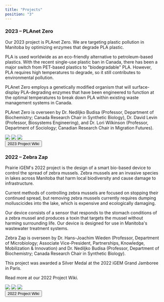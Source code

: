 ```yaml
---
title: "Projects"
position: "3"
---
```


### 2023 – PLAnet Zero

Our 2023 project is PLAnet Zero. We are targeting plastic pollution in Manitoba by optimizing enzymes that degrade PLA plastic.

PLA is used worldwide as an eco-friendly alternative to petroleum-based plastics. With the recent single-use plastic ban in Canada, there has been a major switch from PET-based plastics to "biodegradable" PLA. However, PLA requires high temperatures to degrade, so it still contributes to environmental pollution.

PLAnet Zero employs a genetically modified organism that will surface-display PLA-degrading enzymes that have been engineered to function at the optimal temperatures to break down PLA within existing waste management systems in Canada.

PLAnet Zero is overseen by Dr. Nediljko Budisa (Professor, Department of Biochemistry; Canada Research Chair in Synthetic Biology), Dr. David Levin (Professor, Biosystems Engineering), and Dr. Lori Wilkinson (Professor, Department of Sociology; Canadian Research Chair in Migration Futures).

<div class="container text-center">
  <div class="row row-cols-3">
    <img src="/assets/2023-forks-biovator.jpg" class="img-fluid col" />
    <img src="/assets/planet-zero-logo.png" class="img-fluid col" />
    <img src="/assets/2023-team-photo.png" class="img-fluid col" />
  </div>
</div>

<div class="d-grid gap-2 col-6 mx-auto py-4">
  <button class="btn btn-primary btn-lg" href="https://2023.igem.wiki/umanitoba/">
    2023 Project Wiki
  </button>
</div>

### 2022 – Zebra Zap

Prairie iGEM's 2022 project is the design of a smart bio-based device to control the spread of zebra mussels. Zebra mussels are an invasive species in lakes across Manitoba that harm local biodiversity and cause damage to infrastructure.

Current methods of controlling zebra mussels are focused on stopping their continued spread, but removing zebra mussels currently requires dumping molluscicides into the lake, which is expensive and ecologically damaging.

Our device consists of a sensor that responds to the stomach conditions of a zebra mussel and produces a toxin that targets the mussel without harming surrounding life. Our device is designed for use in Manitoba's wastewater treatment systems.

Zebra Zap is overseen by Dr. Hans-Joachim Wieden (Professor, Department of Microbiology; Associate Vice-President, Partnerships, Knowledge, Mobilization & Innovation) and Dr. Nediljko Budisa (Professor, Department of Biochemistry; Canada Research Chair in Synthetic Biology).

This project was awarded a Silver Medal at the 2022 iGEM Grand Jamboree in Paris.

Read more at our 2022 Project Wiki.

<div class="container text-center">
  <div class="row row-cols-3">
    <img src="/assets/2022-team-jamboree.jpg" class="img-fluid col" />
    <img src="/assets/zebra-zap-logo.png" class="img-fluid col" />
    <img src="./assets/2022-team-photo.jpg" class="img-fluid col" />
  </div>
</div>

<div class="d-grid gap-2 col-6 mx-auto py-4">
  <button class="btn btn-primary btn-lg" href="https://2022.igem.wiki/umanitoba/">
    2022 Project Wiki
  </button>
</div>

